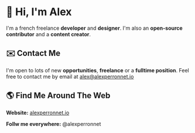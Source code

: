# 👋 Hi, I'm Alex

I'm a french freelance **developer** and **designer**. I'm also an **open-source contributor** and a **content creator**.

## ✉️ Contact Me

I'm open to lots of new **opportunities**, **freelance** or a **fulltime position**. Feel free to contact me by email at alex@alexperronnet.io

## 🌎 Find Me Around The Web

**Website:** [alexperronnet.io](https://alexperronnet.io)

**Follw me everywhere:** @alexperronnet
